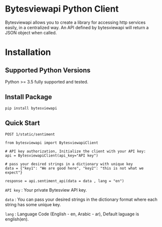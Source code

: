 # Bytesviewapi Python Client
Bytesviewapi allows you to create a library for accessing http services easily, in a centralized way. An API defined by bytesviewapi will return a JSON object when called.

# Installation

## Supported Python Versions
Python >= 3.5 fully supported and tested.

## Install Package
```
pip install bytesviewapi
```
## Quick Start

`POST 1/static/sentiment`

```
from bytesviewapi import BytesviewapiClient

# API key authorization, Initialize the client with your API key:
api = BytesviewapiClient(api_key="API key")

# pass your desired strings in a dictionary with unique key
data = {"key1": "We are good here", "key2": "this is not what we expect"}

response = api.sentiment_api(data = data , lang = "en")

```
`API key` : Your private Bytesview API key. 

`data` : You can pass your desired strings in the dictionary format where each string has some unique key. 

`lang` : Language Code (English - en, Arabic - ar), Default laguage is english(en).
